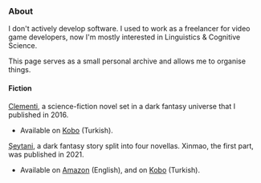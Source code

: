 ### About
I don't actively develop software. I used to work as a freelancer for video game developers, now I'm mostly interested in Linguistics & Cognitive Science. 

This page serves as a small personal archive and allows me to organise things.

#### Fiction
[Clementi](https://github.com/snoazll/Clementi), a science-fiction novel set in a dark fantasy universe that I published in 2016. 
* Available on [Kobo](https://www.kobo.com/tr/tr/ebook/clementi-1) (Turkish).

[Şeytani](https://github.com/snoazll/Seytani), a dark fantasy story split into four novellas. Xinmao, the first part, was published in 2021. 
* Available on [Amazon](https://www.amazon.com/dp/B09QBGL834) (English), and on [Kobo](https://www.kobo.com/tr/tr/ebook/xinmao) (Turkish).
